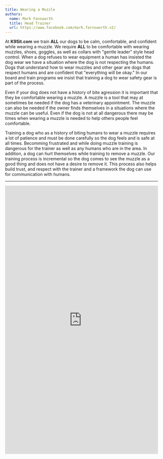 ```yaml
---
title: Wearing a Muzzle
authors:
  name: Mark Fansworth
  title: Head Trainer
  url: https://www.facebook.com/mark.farnsworth.v2/
---
```

At **K9Sit.com** we train **ALL** our dogs to be calm, comfortable, and
confident while wearing a muzzle. We require **ALL** to be comfortable with
wearing muzzles, shoes, goggles, as well as collars with "gentle leader" style
head control. When a dog refuses to wear equipment a human has insisted the dog
wear we have a situation where the dog is not respecting the humans. Dogs that
understand how to wear muzzles and other gear are dogs that respect humans and
are confident that "everything will be okay." In our board and train programs
we insist that training a dog to wear safety gear is part of the process.

Even if your dog does not have a history of bite agression it is important that
they be comfortable wearing a muzzle. A muzzle is a tool that may at sometimes
be needed if the dog has a veterinary appointment. The muzzle can also be
needed if the owner finds themselves in a situations where the muzzle can be
useful. Even if the dog is not at all dangerous there may be times when wearing
a muzzle is needed to help others people feel comfortable.

Training a dog who as a history of biting humans to wear a muzzle requires a
lot of patience and must be done carefully so the dog feels and is safe at all
times. Becomming frustrated and while doing muzzle training is dangerous for
the trainer as well as any humans who are in the area. In addition, a dog can
hurt themselves while training to remove a muzzle. Our training process is
incremental so the dog comes to see the muzzle as a good thing and does not
have a desire to remove it. This process also helps build trust, and respect
with the trainer and a framework the dog can use for communication with humans.

<hr/>

<iframe
allowfullscreen
frameborder="0"
height="881"
src="https://www.youtube.com/embed/TT3wrIgt4DE?rel=0"
title="Calm with muzzle"
width="100%"
/>

<hr/>

<iframe
allowfullscreen
frameborder="0"
height="881"
src="https://www.youtube.com/embed/yPoxG-4ue7M?rel=0"
title="Calm with muzzle"
width="100%"
/>
